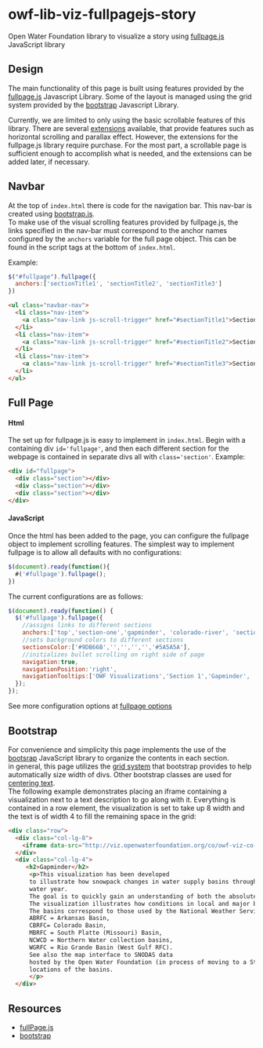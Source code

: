 # owf-lib-viz-fullpagejs-story
Open Water Foundation library to visualize a story using [fullpage.js](https://alvarotrigo.com/fullPage/) JavaScript library

## Design
The main functionality of this page is built using features provided by the [fullpage.js](https://alvarotrigo.com/fullPage/) Javascript Library. Some of the layout is managed using the grid system provided by the [bootstrap](https://getbootstrap.com/) Javascript Library.  

Currently, we are limited to only using the basic scrollable features of this library. There are several [extensions](https://alvarotrigo.com/fullPage/extensions/) available, that provide features such as horizontal scrolling and parallax effect. However, the extensions for the fullpage.js library require purchase. For the most part, a scrollable page is sufficient enough to accomplish what is needed, and the extensions can be added later, if necessary.

## Navbar

At the top of `index.html` there is code for the navigation bar. This nav-bar is created using [bootstrap.js](https://getbootstrap.com/docs/4.0/components/navbar/#nav).  
To make use of the visual scrolling features provided by fullpage.js, the links specified in the nav-bar must correspond to the anchor names configured by the `anchors` variable for the full page object. This can be found in the script tags at the bottom of `index.html`.

Example:
```JavaScript
$("#fullpage").fullpage({
  anchors:['sectionTitle1', 'sectionTitle2', 'sectionTitle3']
})
```

```html
<ul class="navbar-nav">
  <li class="nav-item">
    <a class="nav-link js-scroll-trigger" href="#sectionTitle1">Section 1</a>
  </li>
  <li class="nav-item">
    <a class="nav-link js-scroll-trigger" href="#sectionTitle2">Section 2</a>
  </li>
  <li class="nav-item">
    <a class="nav-link js-scroll-trigger" href="#sectionTitle3">Section 3</a>
  </li>
</ul>
```

## Full Page
#### Html
The set up for fullpage.js is easy to implement in `index.html`. Begin with a containing div `id='fullpage'`, and then each different section for the webpage is contained in separate divs all with `class='section'`.
Example:  
```html
<div id="fullpage">
  <div class="section"></div>
  <div class="section"></div>
  <div class="section"></div>
</div>
```

#### JavaScript
Once the html has been added to the page, you can configure the fullpage object to implement scrolling features.
The simplest way to implement fullpage is to allow all defaults with no configurations:
```javascript
$(document).ready(function(){
  #('#fullpage').fullpage();
})
```
The current configurations are as follows:
```javascript
$(document).ready(function() {
  $('#fullpage').fullpage({
    //assigns links to different sections
    anchors:['top','section-one','gapminder', 'colorado-river', 'section-two', 'copyright'],
    //sets background colors to different sections
    sectionsColor:['#9DB66B','','','','','#5A5A5A'],
    //initializes bullet scrolling on right side of page
    navigation:true,
    navigationPosition:'right',
    navigationTooltips:['OWF Visualizations','Section 1','Gapminder', 'Colorado River', 'Section 2', 'Copyright']
  });
});
```
See more configuration options at [fullpage options](https://github.com/alvarotrigo/fullPage.js#options)

## Bootstrap
For convenience and simplicity this page implements the use of the [bootsrap](https://getbootstrap.com/) JavaScript library to organize the contents in each section.  
in general, this page utilizes the [grid system](https://getbootstrap.com/docs/4.0/layout/grid/) that bootstrap provides to help automatically size width of divs.
Other bootstrap classes are used for [centering text](https://getbootstrap.com/docs/4.0/utilities/text/).  
The following example demonstrates placing an iframe containing a visualization next to a text description to go along with it. Everything is contained in a row element, the visualization is set to take up 8 width and the text is of width 4 to fill the remaining space in the grid:
```html
<div class="row">
  <div class="col-lg-8">
    <iframe data-src="http://viz.openwaterfoundation.org/co/owf-viz-co-snodas-gapminder/" scrolling="no" frameborder="0"></iframe>
  </div>
  <div class="col-lg-4">
     <h2>Gapminder</h2>
      <p>This visualization has been developed
      to illustrate how snowpack changes in water supply basins throughout Colorado in a
      water year.
      The goal is to quickly gain an understanding of both the absolute and relative magnitude of water supply throughout Colorado.
      The visualization illustrates how conditions in local and major basins vary in time and compare to each other.
      The basins correspond to those used by the National Weather Service (NWS) River Forecast Centers (RFCs) and Northern Water.
      ABRFC = Arkansas Basin,
      CBRFC= Colorado Basin,
      MBRFC = South Platte (Missouri) Basin,
      NCWCD = Northern Water collection basins,
      WGRFC = Rio Grande Basin (West Gulf RFC).
      See also the map interface to SNODAS data
      hosted by the Open Water Foundation (in process of moving to a State of Colorado server) - use this to learn more about
      locations of the basins.
      </p>
  </div>
```

## Resources

* [fullPage.js](https://alvarotrigo.com/fullPage/)
* [bootstrap](https://getbootstrap.com/)
